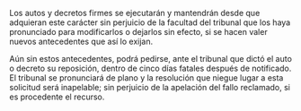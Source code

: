 Los autos y decretos firmes se ejecutarán y mantendrán desde que adquieran este carácter sin perjuicio de la facultad del tribunal que los haya pronunciado para modificarlos o dejarlos sin efecto, si se hacen valer nuevos antecedentes que así lo exijan.

Aún sin estos antecedentes, podrá pedirse, ante el tribunal que dictó el auto o decreto su reposición, dentro de cinco días fatales después de notificado. El tribunal se pronunciará de plano y la resolución que niegue lugar a esta solicitud será inapelable; sin perjuicio de la apelación del fallo reclamado, si es procedente el recurso.